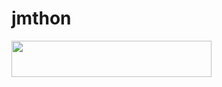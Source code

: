 # jmthon

<p align="left"><a href="https://heroku.com/deploy?template=https://github.com/Amir666sa/mus"> <img src="https://img.shields.io/badge/Deploy%20To%20Heroku-purple?style=for-the-badge&logo=heroku" width="320" height="58.45"/></a></p>
